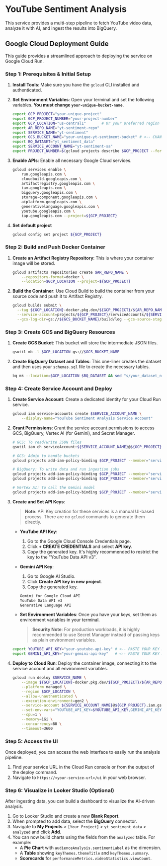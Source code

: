 # YouTube Sentiment Analysis

This service provides a multi-step pipeline to fetch YouTube video data, analyze it with AI, and ingest the results into BigQuery.

## Google Cloud Deployment Guide

This guide provides a streamlined approach to deploying the service on Google Cloud Run.

### Step 1: Prerequisites & Initial Setup

1.  **Install Tools**: Make sure you have the `gcloud` CLI installed and authenticated.

2.  **Set Environment Variables**: Open your terminal and set the following variables. **You must change `your-unique-bucket-name`**.

    ```bash
    export GCP_PROJECT="your-unique-project"
    export GCP_PROJECT_NUMBER="your-project-number"
    export GCP_LOCATION="us-central1"       # Or your preferred region
    export AR_REPO_NAME="yt-sentiment-repo"
    export SERVICE_NAME="yt-sentiment"
    export GCS_BUCKET_NAME="your-unique-yt-sentiment-bucket" # <-- CHANGE THIS
    export BQ_DATASET="yt_sentiment_data"
    export SERVICE_ACCOUNT_NAME="yt-sentiment-sa"
    export PROJECT_NUMBER=$(gcloud projects describe $GCP_PROJECT --format="value(projectNumber)")
    ```

3.  **Enable APIs**: Enable all necessary Google Cloud services.

    ```bash
    gcloud services enable \
        run.googleapis.com \
        cloudbuild.googleapis.com \
        artifactregistry.googleapis.com \
        iam.googleapis.com \
        bigquery.googleapis.com \
        storage-component.googleapis.com \
        aiplatform.googleapis.com \
        generativelanguage.googleapis.com \
        youtube.googleapis.com \
        iap.googleapis.com --project=${GCP_PROJECT}
    ```

4.  **Set default project**

    ```bash
    gcloud config set project ${GCP_PROJECT}
    ```

### Step 2: Build and Push Docker Container

1.  **Create an Artifact Registry Repository**: This is where your container image will be stored.

    ```bash
    gcloud artifacts repositories create $AR_REPO_NAME \
        --repository-format=docker \
        --location=$GCP_LOCATION --project=${GCP_PROJECT}
    ```

2.  **Build the Container**: Use Cloud Build to build the container from your source code and push it to Artifact Registry.

    ```bash
    gcloud builds submit \
      --tag ${GCP_LOCATION}-docker.pkg.dev/${GCP_PROJECT}/${AR_REPO_NAME}/${SERVICE_NAME}:latest \
      --service-account=projects/${GCP_PROJECT}/serviceAccounts/${SERVICE_ACCOUNT_NAME}@${GCP_PROJECT}.iam.gserviceaccount.com \
      --gcs-log-dir=gs://${GCS_BUCKET_NAME}/build/log --gcs-source-staging-dir=gs://${GCS_BUCKET_NAME}/build --region=$GCP_LOCATION
    ```

### Step 3: Create GCS and BigQuery Resources

1.  **Create GCS Bucket**: This bucket will store the intermediate JSON files.

    ```bash
    gsutil mb -l $GCP_LOCATION gs://$GCS_BUCKET_NAME
    ```

2.  **Create BigQuery Dataset and Tables**: This one-liner creates the dataset and then uses your `schemas.sql` file to create the necessary tables.

    ```bash
    bq mk --location=$GCP_LOCATION $BQ_DATASET && sed "s/your_dataset_name/$BQ_DATASET/g" schemas.sql | bq query --use_legacy_sql=false
    ```

### Step 4: Create Service Account and Deploy

1.  **Create Service Account**: Create a dedicated identity for your Cloud Run service.

    ```bash
    gcloud iam service-accounts create $SERVICE_ACCOUNT_NAME \
        --display-name="YouTube Sentiment Analysis Service Account"
    ```

2.  **Grant Permissions**: Grant the service account permissions to access GCS, BigQuery, Vertex AI (for Gemini), and Secret Manager.

    ```bash
    # GCS: To read/write JSON files
    gsutil iam ch serviceAccount:${SERVICE_ACCOUNT_NAME}@${GCP_PROJECT}.iam.gserviceaccount.com:objectAdmin gs://${GCS_BUCKET_NAME}

    # GCS: Admin to handle buckets
    gcloud projects add-iam-policy-binding $GCP_PROJECT --member="serviceAccount:${SERVICE_ACCOUNT_NAME}@${GCP_PROJECT}.iam.gserviceaccount.com" --role="roles/storage.admin"

    # BigQuery: To write data and run ingestion jobs
    gcloud projects add-iam-policy-binding $GCP_PROJECT --member="serviceAccount:${SERVICE_ACCOUNT_NAME}@${GCP_PROJECT}.iam.gserviceaccount.com" --role="roles/bigquery.dataEditor"
    gcloud projects add-iam-policy-binding $GCP_PROJECT --member="serviceAccount:${SERVICE_ACCOUNT_NAME}@${GCP_PROJECT}.iam.gserviceaccount.com" --role="roles/bigquery.jobUser"

    # Vertex AI: To call the Gemini model
    gcloud projects add-iam-policy-binding $GCP_PROJECT --member="serviceAccount:${SERVICE_ACCOUNT_NAME}@${GCP_PROJECT}.iam.gserviceaccount.com" --role="roles/aiplatform.user"
    ```

3.  **Create and Set API Keys**:
    > **Note**: API Key creation for these services is a manual UI-based process. There are no `gcloud` commands to generate them directly.

    *   **YouTube API Key**:
        1.  Go to the Google Cloud Console Credentials page.
        2.  Click **+ CREATE CREDENTIALS** and select **API key**.
        3.  Copy the generated key. It's highly recommended to restrict the key to the "YouTube Data API v3".

    *   **Gemini API Key**:
        1.  Go to Google AI Studio.
        2.  Click **Create API key in new project**.
        3.  Copy the generated key.

        ```bash
        Gemini for Google Cloud API
        YouTube Data API v3
        Generative Language API
        ```

    *   **Set Environment Variables**: Once you have your keys, set them as environment variables in your terminal.
        > **Security Note**: For production workloads, it is highly recommended to use Secret Manager instead of passing keys as plain environment variables.

    ```bash
    export YOUTUBE_API_KEY="your-youtube-api-key" # <-- PASTE YOUR KEY HERE
    export GEMINI_API_KEY="your-gemini-api-key"   # <-- PASTE YOUR KEY HERE
    ```

4.  **Deploy to Cloud Run**: Deploy the container image, connecting it to the service account and all environment variables.

    ```bash
    gcloud run deploy $SERVICE_NAME \
        --image ${GCP_LOCATION}-docker.pkg.dev/${GCP_PROJECT}/${AR_REPO_NAME}/${SERVICE_NAME}:latest \
        --platform managed \
        --region $GCP_LOCATION \
        --allow-unauthenticated \
        --execution-environment=gen2 \
        --service-account ${SERVICE_ACCOUNT_NAME}@${GCP_PROJECT}.iam.gserviceaccount.com \
        --set-env-vars="YOUTUBE_API_KEY=$YOUTUBE_API_KEY,GEMINI_API_KEY=$GEMINI_API_KEY,GCS_BUCKET_NAME=$GCS_BUCKET_NAME,GCP_PROJECT=$GCP_PROJECT,GCP_LOCATION=$GCP_LOCATION,BQ_DATASET=$BQ_DATASET,GEMINI_MODEL=gemini-2.5-pro,MAX_COMMENTS_TO_FETCH=5000" \
        --cpu=1 \
        --memory=1Gi \
        --concurrency=80 \
        --timeout=3600
    ```

### Step 5: Access the UI

Once deployed, you can access the web interface to easily run the analysis pipeline.

1.  Find your service URL in the Cloud Run console or from the output of the deploy command.
2.  Navigate to `https://<your-service-url>/ui` in your web browser.

### Step 6: Visualize in Looker Studio (Optional)

After ingesting data, you can build a dashboard to visualize the AI-driven analysis.

1.  Go to Looker Studio and create a new **Blank Report**.
2.  When prompted to add data, select the **BigQuery** connector.
3.  Navigate to **My Projects** > `[Your Project]` > `yt_sentiment_data` > `analyzed` and click **Add**.
4.  You can now build charts using the fields from the `analyzed` table. For example:
    *   A **Pie Chart** with `audienceAnalysis.sentimentLabel` as the dimension.
    *   A **Table** showing `keyThemes.themeTitle` and `keyThemes.summary`.
    *   **Scorecards** for `performanceMetrics.videoStatistics.viewCount`.
